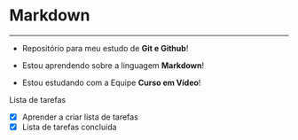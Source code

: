 # Markdown
***
* Repositório para meu estudo de **Git e Github**!

* Estou aprendendo sobre a linguagem **Markdown**!

* Estou estudando com a Equipe **Curso em Vídeo**!

Lista de tarefas
- [x] Aprender a criar lista de tarefas
- [x] Lista de tarefas concluida
